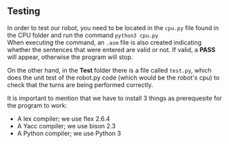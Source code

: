 ## Testing
In order to test our robot, you need to be located in the `cpu.py` file found in the CPU folder and run the command `python3 cpu.py` <br>
When executing the command, an `.asm` file is also created indicating whether the sentences that were entered are valid or not.
If valid, a **PASS** will appear, otherwise the program will stop.<br>

On the other hand, in the **Test** folder there is a file called `test.py`, which does the unit test of the robot.py code (which would be the robot's cpu) to check that the turns are being performed correctly.

It is important to mention that we have to install 3 things as prerequesite for the program to work:

* A lex compiler; we use flex 2.6.4
* A Yacc compiler; we use bison 2.3
* A Python compiler; we use Python 3
